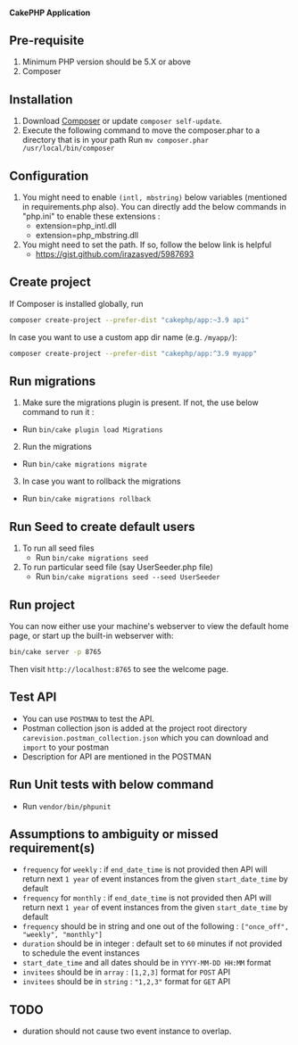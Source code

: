 #### CakePHP Application 

## Pre-requisite
1. Minimum PHP version should be 5.X or above
2. Composer

## Installation
1. Download [Composer](https://getcomposer.org/doc/00-intro.md) or update `composer self-update`.
2. Execute the following command to move the composer.phar to a directory that is in your path
Run `mv composer.phar /usr/local/bin/composer`

## Configuration
1. You might need to enable `(intl, mbstring)` below variables (mentioned in requirements.php also). You can directly add the below commands in "php.ini" to enable these extensions : 
    - extension=php_intl.dll
    - extension=php_mbstring.dll
2. You might need to set the path. If so, follow the below link is helpful
    - https://gist.github.com/irazasyed/5987693

## Create project
If Composer is installed globally, run

```bash
composer create-project --prefer-dist "cakephp/app:~3.9 api"
```

In case you want to use a custom app dir name (e.g. `/myapp/`):

```bash
composer create-project --prefer-dist "cakephp/app:^3.9 myapp"
```

## Run migrations
1. Make sure the migrations plugin is present. If not, the use below command to run it :
- Run `bin/cake plugin load Migrations`
2. Run the migrations
- Run `bin/cake migrations migrate`
3. In case you want to rollback the migrations
- Run `bin/cake migrations rollback`

## Run Seed to create default users
1. To run all seed files
    - Run `bin/cake migrations seed`
2. To run particular seed file (say UserSeeder.php file)
    - Run `bin/cake migrations seed --seed UserSeeder`

## Run project
You can now either use your machine's webserver to view the default home page, or start
up the built-in webserver with:

```bash
bin/cake server -p 8765
```

Then visit `http://localhost:8765` to see the welcome page.

## Test API
- You can use `POSTMAN` to test the API.
- Postman collection json is added at the project root directory `carevision.postman_collection.json` which you can download and `import` to your postman
- Description for API are mentioned in the POSTMAN 

## Run Unit tests with below command
- Run `vendor/bin/phpunit`

## Assumptions to ambiguity or missed requirement(s)
- `frequency` for `weekly` : if `end_date_time` is not provided then API will return next `1 year` of event instances from the given `start_date_time` by default
- `frequency` for `monthly` : if `end_date_time` is not provided then API will return next `1 year` of event instances from the given `start_date_time` by default
- `frequency` should be in string and one out of the following : `["once_off", "weekly", "monthly"]`
- `duration` should be in integer : default set to `60` minutes if not provided to schedule the event instances
- `start_date_time` and all dates should be in `YYYY-MM-DD HH:MM` format
- `invitees` should be in `array` : `[1,2,3]` format for `POST` API
- `invitees` should be in `string` : `"1,2,3"` format for `GET` API

## TODO
- duration should not cause two event instance to overlap.

